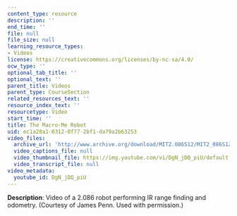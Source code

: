 ```yaml
---
content_type: resource
description: ''
end_time: ''
file: null
file_size: null
learning_resource_types:
- Videos
license: https://creativecommons.org/licenses/by-nc-sa/4.0/
ocw_type: ''
optional_tab_title: ''
optional_text: ''
parent_title: Videos
parent_type: CourseSection
related_resources_text: ''
resource_index_text: ''
resourcetype: Video
start_time: ''
title: The Macro-Me Robot
uid: ec1a28a1-0312-0f77-2bf1-da79a2b63253
video_files:
  archive_url: 'http://www.archive.org/download/MIT2.086S12/MIT2_086S12_unit1_robot_300k.mp4 '
  video_captions_file: null
  video_thumbnail_file: https://img.youtube.com/vi/DgN_jDQ_piU/default.jpg
  video_transcript_file: null
video_metadata:
  youtube_id: DgN_jDQ_piU
---
```


**Description**: Video of a 2.086 robot performing IR range finding and odometry. (Courtesy of James Penn. Used with permission.)

